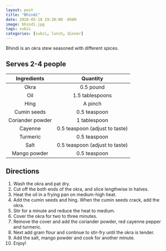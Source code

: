 ```yaml
---
layout: post
title: "Bhindi"
date: 2020-05-18 19:30:00 -0500
image: bhindi.jpg
tags: subzi
categories: [subzi, lunch, dinner]
---
```


Bhindi is an okra stew seasoned with different spices.

## Serves 2-4 people

|    Ingredients   |            Quantity            |
|:----------------:|:------------------------------:|
|       Okra       |            0.5 pound           |
|        Oil       |         1.5 tablespoons        |
|       Hing       |             A pinch            |
|    Cumin seeds   |          0.5 teaspoon          |
| Coriander powder |          1 tablespoon          |
|      Cayenne     | 0.5 teaspoon (adjust to taste) |
|     Turmeric     |          0.5 teaspoon          |
|       Salt       | 0.5 teaspoon (adjust to taste) |
|   Mango powder   |          0.5 teaspoon          |

## Directions

1.	Wash the okra and pat dry.
2.	Cut off the both ends of the okra, and slice lengthwise in halves.
3.	Heat the oil in a frying pan on medium-high heat.
4.	Add the cumin seeds and hing. When the cumin seeds crack, add the okra.
5.	Stir for a minute and reduce the heat to medium.
6.	Cover the okra for two to three minutes.
7.	Remove the cover and add the coriander powder, red cayenne pepper and turmeric.
8.	Next add gram flour and continue to stir-fry until the okra is tender.
9.	Add the salt, mango powder and cook for another minute.
10.	Enjoy!
